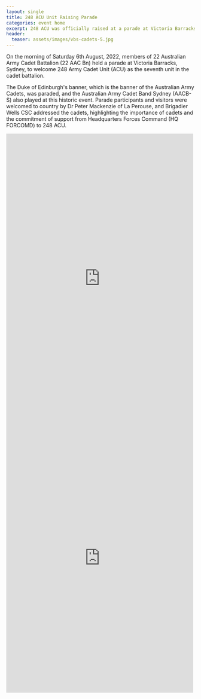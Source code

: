 ```yaml
---
layout: single
title: 248 ACU Unit Raising Parade
categories: event home
excerpt: 248 ACU was officially raised at a parade at Victoria Barracks, Sydney
header:
  teaser: assets/images/vbs-cadets-5.jpg
---
```


On the morning of Saturday 6th August, 2022, members of 22 Australian Army Cadet Battalion (22 AAC Bn) held a parade at Victoria Barracks, Sydney, to welcome 248 Army Cadet Unit (ACU) as the seventh unit in the cadet battalion.

The Duke of Edinburgh's banner, which is the banner of the Australian Army Cadets, was paraded, and the Australian Army Cadet Band Sydney (AACB-S) also played at this historic event. Parade participants and visitors were welcomed to country by Dr Peter Mackenzie of La Perouse, and Brigadier Wells CSC addressed the cadets, highlighting the importance of cadets and the commitment of support from Headquarters Forces Command (HQ FORCOMD) to 248 ACU. 

<iframe src="https://www.facebook.com/plugins/post.php?href=https%3A%2F%2Fwww.facebook.com%2FAusArmyForcesCommand%2Fposts%2F433126598853296&show_text=true&width=500" width="500" height="773" style="border:none;overflow:hidden" scrolling="no" frameborder="0" allowfullscreen="true" allow="autoplay; clipboard-write; encrypted-media; picture-in-picture; web-share"></iframe>

<iframe src="https://www.facebook.com/plugins/post.php?href=https%3A%2F%2Fwww.facebook.com%2F248acu%2Fposts%2Fpfbid0BpCHsajdK8sVYRr27y67QLrNVyA6LQQXXDUXyPoNEj5Y624gBsoLzxykh41F2EZVl&show_text=true&width=500" width="500" height="723" style="border:none;overflow:hidden" scrolling="no" frameborder="0" allowfullscreen="true" allow="autoplay; clipboard-write; encrypted-media; picture-in-picture; web-share"></iframe>